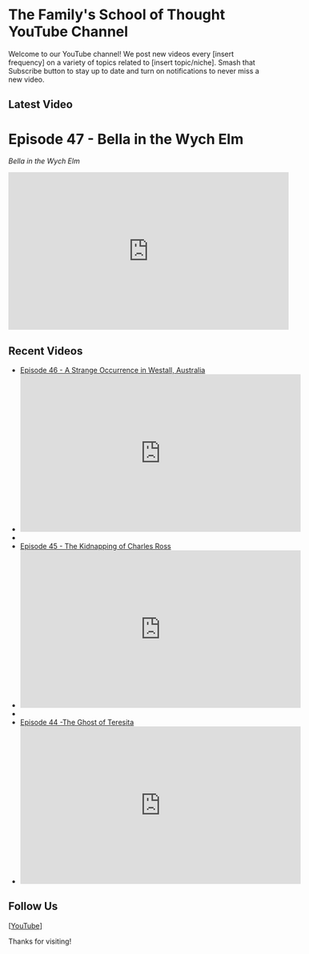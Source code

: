 # The Family's School of Thought YouTube Channel

Welcome to our YouTube channel! We post new videos every [insert frequency] on a variety of topics related to [insert topic/niche]. 
Smash that Subscribe button to stay up to date and turn on notifications to never miss a new video.

## Latest Video

# Episode 47 - Bella in the Wych Elm
*Bella in the Wych Elm*

<iframe width="560" height="315" src="https://www.youtube.com/embed/83a0hqGeFXE" title="YouTube video player" frameborder="0" allow="accelerometer; autoplay; clipboard-write; encrypted-media; gyroscope; picture-in-picture" allowfullscreen></iframe>

## Recent Videos

- [Episode 46 - A Strange Occurrence in Westall, Australia](https://www.youtube.com/watch?v=iUAxKjUnf04)
- <iframe width="560" height="315" src="https://www.youtube.com/embed/iUAxKjUnf04" title="YouTube video player" frameborder="0" allow="accelerometer; autoplay; clipboard-write; encrypted-media; gyroscope; picture-in-picture" allowfullscreen></iframe>
- 
- [Episode 45 - The Kidnapping of Charles Ross](https://www.youtube.com/watch?v=V9WmsusIi2A)
- <iframe width="560" height="315" src="https://www.youtube.com/embed/V9WmsusIi2A" title="YouTube video player" frameborder="0" allow="accelerometer; autoplay; clipboard-write; encrypted-media; gyroscope; picture-in-picture" allowfullscreen></iframe>
- 
- [Episode 44 -The Ghost of Teresita](https://www.youtube.com/watch?v=hdwHtAxfyN8)
- <iframe width="560" height="315" src="https://www.youtube.com/embed/hdwHtAxfyN8" title="YouTube video player" frameborder="0" allow="accelerometer; autoplay; clipboard-write; encrypted-media; gyroscope; picture-in-picture" allowfullscreen></iframe>

## Follow Us

[[YouTube](https://www.youtube.com/@thefamilysschoolofthought)]

Thanks for visiting!
